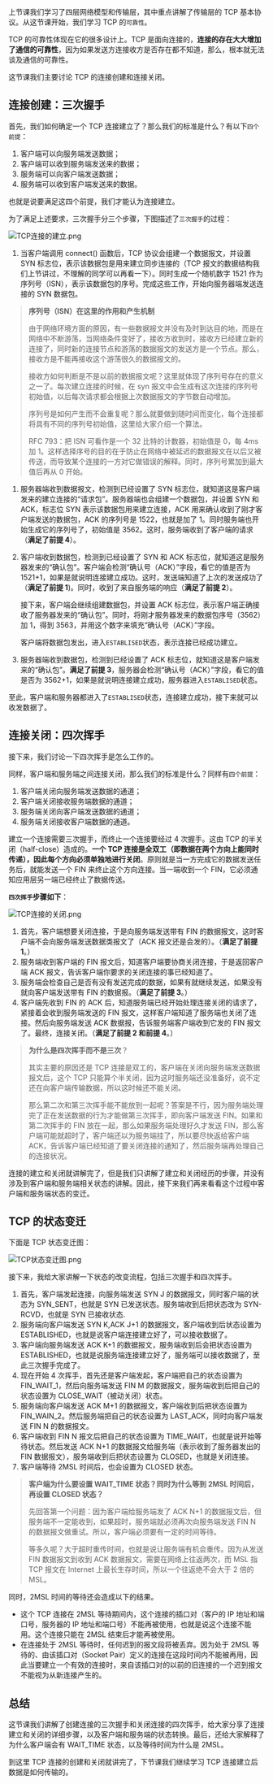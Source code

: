 上节课我们学习了四层网络模型和传输层，其中重点讲解了传输层的 TCP 基本协议。从这节课开始，我们学习 TCP 的`可靠性`。

TCP 的可靠性体现在它的很多设计上。TCP 是面向连接的，**连接的存在大大增加了通信的可靠性**，因为如果发送方连接收方是否存在都不知道，那么，根本就无法谈及通信的可靠性。

这节课我们主要讨论 TCP 的连接创建和连接关闭。

## 连接创建：三次握手

首先，我们如何确定一个 TCP 连接建立了？那么我们的标准是什么？有以下`四个前提`：

1. 客户端可以向服务端发送数据；
2. 客户端可以收到服务端发送来的数据；
3. 服务端可以向客户端发送数据；
4. 服务端可以收到客户端发送来的数据。

也就是说要满足这四个前提，我们才能认为连接建立。

为了满足上述要求，三次握手分三个步骤，下图描述了`三次握手`的过程：

![TCP连接的建立.png](./assets/782e31744a54450e9d7caf5e03d6b692tplv-k3u1fbpfcp-zoom-in-crop-mark3024000.webp)

1. 当客户端调用 connect() 函数后，TCP 协议会组建一个数据报文，并设置 SYN 标志位，表示该数据包是用来建立同步连接的（TCP 报文的数据结构我们上节讲过，不理解的同学可以再看一下）。同时生成一个随机数字 1521 作为序列号（ISN），表示该数据包的序号。完成这些工作，开始向服务器端发送连接的 SYN 数据包。

> **序列号（ISN）在这里的作用和产生机制**
>
> 由于网络环境方面的原因，有一些数据报文并没有及时到达目的地，而是在网络中不断游荡，当网络条件变好了，接收方收到时，接收方已经建立新的连接了，同时新的连接节点和游荡的数据报文的发送方是一个节点。那么，接收方是不能再接收这个游荡很久的数据报文的。
>
> 接收方如何判断是不是以前的数据报文呢？这里就体现了序列号存在的意义之一了。每次建立连接的时候，在 syn 报文中会生成有这次连接的序列号初始值，以后每次请求都会根据上次数据报文的字节数自动增加。
>
> 序列号是如何产生而不会重复呢？那么就要做到随时间而变化，每个连接都将具有不同的序列号初始值，这里给大家介绍一个算法。
>
> RFC 793：把 ISN 可看作是一个 32 比特的计数器，初始值是 0，每 4ms 加 1。这样选择序号的目的在于防止在网络中被延迟的数据报文在以后又被传送，而导致某个连接的一方对它做错误的解释。同时，序列号累加到最大值后再从 0 开始。

1. 服务器端收到数据报文，检测到已经设置了 SYN 标志位，就知道这是客户端发来的建立连接的“请求包”。服务器端也会组建一个数据包，并设置 SYN 和 ACK，标志位 SYN 表示该数据包用来建立连接，ACK 用来确认收到了刚才客户端发送的数据包，ACK 的序列号是 1522，也就是加了 1。同时服务端也开始生成它的序列号了，初始值是 3562。这时，服务端收到了客户端的请求（**满足了前提 4**）。

2. 客户端收到数据包，检测到已经设置了 SYN 和 ACK 标志位，就知道这是服务器发来的“确认包”。客户端会检测“确认号（ACK）”字段，看它的值是否为 1521+1，如果是就说明连接建立成功。这时，发送端知道了上次的发送成功了（**满足了前提 1**)。同时，收到了来自服务端的响应（**满足了前提 2**）。

   接下来，客户端会继续组建数据包，并设置 ACK 标志位，表示客户端正确接收了服务器发来的“确认包”。同时，将刚才服务器发来的数据包序号（3562）加 1，得到 3563，并用这个数字来填充“确认号（ACK）”字段。

   客户端将数据包发出，进入`ESTABLISED`状态，表示连接已经成功建立。

3. 服务器端收到数据包，检测到已经设置了 ACK 标志位，就知道这是客户端发来的“确认包”。**满足了前提 3**，服务器会检测“确认号（ACK）”字段，看它的值是否为 3562+1，如果是就说明连接建立成功，服务器进入`ESTABLISED`状态。

至此，客户端和服务器都进入了`ESTABLISED`状态，连接建立成功，接下来就可以收发数据了。

## 连接关闭：四次挥手

接下来，我们讨论一下四次挥手是怎么工作的。

同样，客户端和服务端之间连接关闭，那么我们的标准是什么？同样有`四个前提`：

1. 客户端关闭向服务端发送数据的通道；
2. 客户端关闭接收服务端数据的通道；
3. 服务端关闭向客户端发送数据的通道；
4. 服务端关闭接收客户端数据的通道。

建立一个连接需要三次握手，而终止一个连接要经过 4 次握手。这由 TCP 的半关闭（half-close）造成的。**一个 TCP 连接是全双工（即数据在两个方向上能同时传递），因此每个方向必须单独地进行关闭**。原则就是当一方完成它的数据发送任务后，就能发送一个 FIN 来终止这个方向连接。当一端收到一个 FIN，它必须通知应用层另一端已经终止了数据传送。

**`四次挥手`步骤如下**：

![TCP连接的关闭.png](./assets/a816a7c7c0db40bfb6e629089e6d24cbtplv-k3u1fbpfcp-zoom-in-crop-mark3024000.webp)

1. 首先，客户端想要关闭连接，于是向服务端发送带有 FIN 的数据报文，这时客户端不会向服务端发送数据类报文了（ACK 报文还是会发的）。（**满足了前提 1**。）
2. 服务端收到客户端的 FIN 报文后，知道客户端要协商关闭连接，于是返回客户端 ACK 报文，告诉客户端你要求的关闭连接的事已经知道了。
3. 服务端会检查自己是否有没有发送完成的数据，如果有就继续发送，如果没有就向客户端发送带有 FIN 的数据报。（**满足了前提 3**。）
4. 客户端先收到 FIN 的 ACK 后，知道服务端已经开始处理连接关闭的请求了，紧接着会收到服务端发送的 FIN 报文，这样客户端知道了服务端也关闭了连接。然后向服务端发送 ACK 数据报，告诉服务端客户端收到它发的 FIN 报文了。最终，连接关闭。（**满足了前提 2 和前提 4**。）

> **为什么是四次挥手而不是三次**？
>
> 其实主要的原因还是 TCP 连接是双工的，客户端在关闭向服务端发送数据报文后，这个 TCP 只能算个半关闭，因为这时服务端还没准备好，说不定还在向客户端传输数据，所以这时候还不能关闭。
>
> 那么第二次和第三次挥手能不能放到一起呢？答案是不行，因为服务端处理完了正在发送数据的行为才能做第三次挥手，即向客户端发送 FIN。如果和第二次挥手的 FIN 放在一起，那么如果服务端处理好久才发送 FIN，那么客户端可能就超时了，客户端还以为服务端挂了，所以要尽快返给客户端 ACK，告诉客户端已经知道了要关闭连接的通知了，然后服务端再处理自己的连接状况。

连接的建立和关闭就讲解完了，但是我们只讲解了建立和关闭经历的步骤，并没有涉及到客户端和服务端相关状态的讲解。因此，接下来我们再来看看这个过程中客户端和服务端状态的变迁。

## TCP 的状态变迁

下面是 TCP 状态变迁图：

![TCP状态变迁图.png](./assets/6a04db9aa1e844058d98433e17f32b11tplv-k3u1fbpfcp-zoom-in-crop-mark3024000.webp)

接下来，我给大家讲解一下状态的改变流程，包括三次握手和四次挥手。

1. 首先，客户端发起连接，向服务端发送 SYN J 的数据报文，同时客户端的状态为 SYN_SENT，也就是 SYN 已发送状态。服务端收到后把状态改为 SYN-RCVD，也就是 SYN 已接收状态.
2. 服务端向客户端发送 SYN K,ACK J+1 的数据报文，客户端收到后状态设置为 ESTABLISHED，也就是说客户端连接建立好了，可以接收数据了。
3. 客户端向服务端发送 ACK K+1 的数据报文，服务端收到后会把状态设置为 ESTABLISHED，也就是说服务端连接建立好了，服务端可以接收数据了，至此三次握手完成了。
4. 现在开始 4 次挥手，首先还是客户端发起，客户端把自己的状态设置为 FIN_WAIT_1，然后向服务端发送 FIN M 的数据报文，服务端收到后把自己的状态设置为 CLOSE_WAIT（被动关闭）状态。
5. 服务端向客户端发送 ACK M+1 的数据报文，客户端收到后把状态设置为 FIN_WAIN_2。然后服务端把自己的状态设置为 LAST_ACK，同时向客户端发送 FIN N 的数据报文。
6. 客户端收到 FIN N 报文后把自己的状态设置为 TIME_WAIT，也就是说开始等待状态。然后发送 ACK N+1 的数据报文给服务端（表示收到了服务器发出的 FIN 数据报文），服务端收到后把状态设置为 CLOSED，也就是关闭连接。
7. 客户端等待 2MSL 时间后，也会设置为 CLOSED 状态。

> **客户端为什么要设置 WAIT_TIME 状态？同时为什么等到 2MSL 时间后，再设置 CLOSED 状态？**
>
> 先回答第一个问题：因为客户端给服务端发了 ACK N+1 的数据报文后，但服务端不一定能收到，如果超时，服务端就必须再次向服务端发送 FIN N 的数据报文做重试。所以，客户端必须要有一定的时间等待。
>
> 等多久呢？大于超时重传时间，也就是说让服务端有机会重传。因为从发送 FIN 数据报文到收到 ACK 数据报文，需要在网络上往返两次，而 MSL 指 TCP 报文在 Internet 上最长生存时间，所以一个往返绝不会大于 2 倍的 MSL。

同时，2MSL 时间的等待还会造成以下的结果。

- 这个 TCP 连接在 2MSL 等待期间内，这个连接的插口对（客户的 IP 地址和端口号，服务器的 IP 地址和端口号）不能再被使用，也就是说这个连接不能用。这个连接只能在 2MSL 结束后才能再被使用。
- 在连接处于 2MSL 等待时，任何迟到的报文段将被丢弃。因为处于 2MSL 等待的、由该插口对（Socket Pair）定义的连接在这段时间内不能被再用，因此当要建立一个有效的连接时，来自该插口对的以前的旧连接的一个迟到报文不能视为从新连接产生的。

## 总结

这节课我们讲解了创建连接的三次握手和关闭连接的四次挥手，给大家分享了连接建立和关闭的详细步骤，以及客户端和服务端的状态转换。最后，还给大家解释了为什么客户端会有 WAIT_TIME 状态，以及等待时间为什么是 2MSL。

到这里 TCP 连接的创建和关闭就讲完了，下节课我们继续学习 TCP 连接建立后数据是如何传输的。